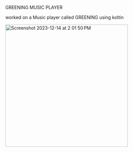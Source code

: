 GREENING MUSIC PLAYER

worked on a Music player called GREENING using koltin 


<img width="381" alt="Screenshot 2023-12-14 at 2 01 50 PM" src="https://github.com/joebaga/Musicplayer/assets/76142720/1b7129a5-d927-4425-80cc-c60e7f81d657">

